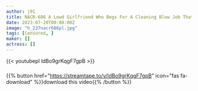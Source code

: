 ```yaml
---
author: j91
title: NACR-686 A Lewd Girlfriend Who Begs For A Cleaning Blow Job That Makes Her Cock Swollen Hanon Iori
date: 2023-07-20T00:00:00Z
image: "h_237nacr686pl.jpg"
tags: [Censored, ]
maker: []
actress: []
---
```



{{< youtubepl ldBo9grKqgF7gpB >}}
###

{{% button href="https://streamtape.to/v/ldBo9grKqgF7gpB" icon="fas fa-download" %}}download this video{{% /button %}}
